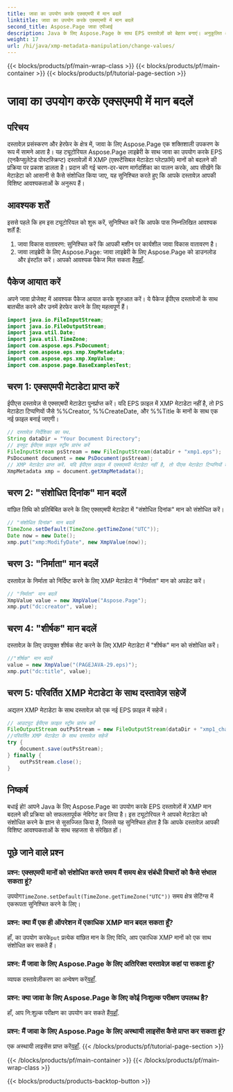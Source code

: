 ```yaml
---
title: जावा का उपयोग करके एक्सएमपी में मान बदलें
linktitle: जावा का उपयोग करके एक्सएमपी में मान बदलें
second_title: Aspose.Page जावा एपीआई
description: Java के लिए Aspose.Page के साथ EPS दस्तावेज़ों को बेहतर बनाएं। अनुकूलित और पेशेवर सामग्री के लिए XMP मेटाडेटा को आसानी से संशोधित करें। #जावाडेवलपमेंट
weight: 17
url: /hi/java/xmp-metadata-manipulation/change-values/
---
```


{{< blocks/products/pf/main-wrap-class >}}
{{< blocks/products/pf/main-container >}}
{{< blocks/products/pf/tutorial-page-section >}}

# जावा का उपयोग करके एक्सएमपी में मान बदलें

## परिचय
दस्तावेज़ प्रसंस्करण और हेरफेर के क्षेत्र में, जावा के लिए Aspose.Page एक शक्तिशाली उपकरण के रूप में सामने आता है। यह ट्यूटोरियल Aspose.Page लाइब्रेरी के साथ जावा का उपयोग करके EPS (एनकैप्सुलेटेड पोस्टस्क्रिप्ट) दस्तावेज़ों में XMP (एक्स्टेंसिबल मेटाडेटा प्लेटफ़ॉर्म) मानों को बदलने की प्रक्रिया पर प्रकाश डालता है। प्रदान की गई चरण-दर-चरण मार्गदर्शिका का पालन करके, आप सीखेंगे कि मेटाडेटा को आसानी से कैसे संशोधित किया जाए, यह सुनिश्चित करते हुए कि आपके दस्तावेज़ आपकी विशिष्ट आवश्यकताओं के अनुरूप हैं।
## आवश्यक शर्तें
इससे पहले कि हम इस ट्यूटोरियल को शुरू करें, सुनिश्चित करें कि आपके पास निम्नलिखित आवश्यक शर्तें हैं:
1. जावा विकास वातावरण: सुनिश्चित करें कि आपकी मशीन पर कार्यशील जावा विकास वातावरण है।
2.  जावा लाइब्रेरी के लिए Aspose.Page: जावा लाइब्रेरी के लिए Aspose.Page को डाउनलोड और इंस्टॉल करें। आपको आवश्यक पैकेज मिल सकता है[यहाँ](https://releases.aspose.com/page/java/).
## पैकेज आयात करें
अपने जावा प्रोजेक्ट में आवश्यक पैकेज आयात करके शुरुआत करें। ये पैकेज ईपीएस दस्तावेजों के साथ बातचीत करने और उनमें हेरफेर करने के लिए महत्वपूर्ण हैं।
```java
import java.io.FileInputStream;
import java.io.FileOutputStream;
import java.util.Date;
import java.util.TimeZone;
import com.aspose.eps.PsDocument;
import com.aspose.eps.xmp.XmpMetadata;
import com.aspose.eps.xmp.XmpValue;
import com.aspose.page.BaseExamplesTest;
```
## चरण 1: एक्सएमपी मेटाडेटा प्राप्त करें
ईपीएस दस्तावेज़ से एक्सएमपी मेटाडेटा पुनर्प्राप्त करें। यदि EPS फ़ाइल में XMP मेटाडेटा नहीं है, तो PS मेटाडेटा टिप्पणियों जैसे %%Creator, %%CreateDate, और %%Title के मानों के साथ एक नई फ़ाइल बनाई जाएगी।
```java
// दस्तावेज़ निर्देशिका का पथ.
String dataDir = "Your Document Directory";
// इनपुट ईपीएस फ़ाइल स्ट्रीम प्रारंभ करें
FileInputStream psStream = new FileInputStream(dataDir + "xmp1.eps");
PsDocument document = new PsDocument(psStream);
// XMP मेटाडेटा प्राप्त करें. यदि ईपीएस फ़ाइल में एक्सएमपी मेटाडेटा नहीं है, तो पीएस मेटाडेटा टिप्पणियों के मूल्यों के साथ एक नया बनाया जाता है
XmpMetadata xmp = document.getXmpMetadata();
```
## चरण 2: "संशोधित दिनांक" मान बदलें
वांछित तिथि को प्रतिबिंबित करने के लिए एक्सएमपी मेटाडेटा में "संशोधित दिनांक" मान को संशोधित करें।
```java
// "संशोधित दिनांक" मान बदलें
TimeZone.setDefault(TimeZone.getTimeZone("UTC"));
Date now = new Date();
xmp.put("xmp:ModifyDate", new XmpValue(now));
```
## चरण 3: "निर्माता" मान बदलें
दस्तावेज़ के निर्माता को निर्दिष्ट करने के लिए XMP मेटाडेटा में "निर्माता" मान को अपडेट करें।
```java
// "निर्माता" मान बदलें
XmpValue value = new XmpValue("Aspose.Page");
xmp.put("dc:creator", value);
```
## चरण 4: "शीर्षक" मान बदलें
दस्तावेज़ के लिए उपयुक्त शीर्षक सेट करने के लिए XMP मेटाडेटा में "शीर्षक" मान को संशोधित करें।
```java
//"शीर्षक" मान बदलें
value = new XmpValue("(PAGEJAVA-29.eps)");
xmp.put("dc:title", value);
```
## चरण 5: परिवर्तित XMP मेटाडेटा के साथ दस्तावेज़ सहेजें
अद्यतन XMP मेटाडेटा के साथ दस्तावेज़ को एक नई EPS फ़ाइल में सहेजें।
```java
// आउटपुट ईपीएस फ़ाइल स्ट्रीम प्रारंभ करें
FileOutputStream outPsStream = new FileOutputStream(dataDir + "xmp1_changed.eps");
//परिवर्तित XMP मेटाडेटा के साथ दस्तावेज़ सहेजें
try {
    document.save(outPsStream);
} finally {
    outPsStream.close();
}
```
## निष्कर्ष
बधाई हो! आपने Java के लिए Aspose.Page का उपयोग करके EPS दस्तावेज़ों में XMP मान बदलने की प्रक्रिया को सफलतापूर्वक नेविगेट कर लिया है। इस ट्यूटोरियल ने आपको मेटाडेटा को संशोधित करने के ज्ञान से सुसज्जित किया है, जिससे यह सुनिश्चित होता है कि आपके दस्तावेज़ आपकी विशिष्ट आवश्यकताओं के साथ सहजता से संरेखित हों।
## पूछे जाने वाले प्रश्न
### प्रश्न: एक्सएमपी मानों को संशोधित करते समय मैं समय क्षेत्र संबंधी विचारों को कैसे संभाल सकता हूं?
 उपयोग`TimeZone.setDefault(TimeZone.getTimeZone("UTC"))` समय क्षेत्र सेटिंग्स में एकरूपता सुनिश्चित करने के लिए।
### प्रश्न: क्या मैं एक ही ऑपरेशन में एकाधिक XMP मान बदल सकता हूँ?
 हाँ, का उपयोग करके`put` प्रत्येक वांछित मान के लिए विधि, आप एकाधिक XMP मानों को एक साथ संशोधित कर सकते हैं।
### प्रश्न: मैं जावा के लिए Aspose.Page के लिए अतिरिक्त दस्तावेज़ कहां पा सकता हूं?
 व्यापक दस्तावेज़ीकरण का अन्वेषण करें[यहाँ](https://reference.aspose.com/page/java/).
### प्रश्न: क्या जावा के लिए Aspose.Page के लिए कोई निःशुल्क परीक्षण उपलब्ध है?
 हाँ, आप नि:शुल्क परीक्षण का उपयोग कर सकते हैं[यहाँ](https://releases.aspose.com/).
### प्रश्न: मैं जावा के लिए Aspose.Page के लिए अस्थायी लाइसेंस कैसे प्राप्त कर सकता हूं?
 एक अस्थायी लाइसेंस प्राप्त करें[यहाँ](https://purchase.aspose.com/temporary-license/).
{{< /blocks/products/pf/tutorial-page-section >}}

{{< /blocks/products/pf/main-container >}}
{{< /blocks/products/pf/main-wrap-class >}}

{{< blocks/products/products-backtop-button >}}
